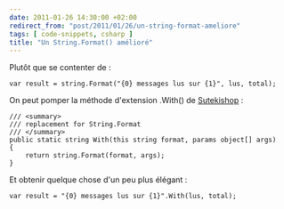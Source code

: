 ```yaml
---
date: 2011-01-26 14:30:00 +02:00
redirect_from: "post/2011/01/26/un-string-format-ameliore"
tags: [ code-snippets, csharp ]
title: "Un String.Format() amélioré"
---
```


Plutôt que se contenter de :

```
var result = string.Format("{0} messages lus sur {1}", lus, total);
```

On peut pomper la méthode d'extension .With() de [Sutekishop](http://code.google.com/p/sutekishop/) :

```
/// <summary>
/// replacement for String.Format
/// </summary>
public static string With(this string format, params object[] args)
{
    return string.Format(format, args);
}
```

Et obtenir quelque chose d'un peu plus élégant :

```
var result = "{0} messages lus sur {1}".With(lus, total);
```
